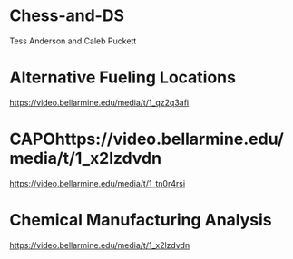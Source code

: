 # Chess-and-DS
Tess Anderson and Caleb Puckett

# Alternative Fueling Locations
https://video.bellarmine.edu/media/t/1_qz2q3afi

# CAPOhttps://video.bellarmine.edu/media/t/1_x2lzdvdn
https://video.bellarmine.edu/media/t/1_tn0r4rsi

# Chemical Manufacturing Analysis
https://video.bellarmine.edu/media/t/1_x2lzdvdn
